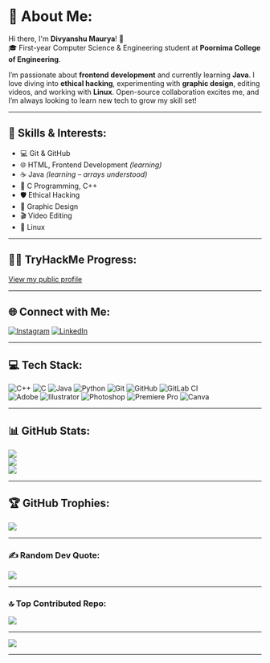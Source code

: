 # 💫 About Me:
Hi there, I'm **Divyanshu Maurya**! 👋  
🎓 First-year Computer Science & Engineering student at **Poornima College of Engineering**.

I’m passionate about **frontend development** and currently learning **Java**. I love diving into **ethical hacking**, experimenting with **graphic design**, editing videos, and working with **Linux**. Open-source collaboration excites me, and I’m always looking to learn new tech to grow my skill set!

---

## 🚀 Skills & Interests:
- 💻 Git & GitHub  
- 🌐 HTML, Frontend Development *(learning)*  
- ☕ Java *(learning – arrays understood)*  
- 🔢 C Programming, C++  
- 🛡 Ethical Hacking  
- 🎨 Graphic Design  
- 🎬 Video Editing  
- 🐧 Linux  

---

## 🏴‍☠️ TryHackMe Progress:
[View my public profile](https://tryhackme.com/p/4136500)

---

## 🌐 Connect with Me:
[![Instagram](https://img.shields.io/badge/Instagram-%23E4405F.svg?logo=Instagram&logoColor=white)](https://www.instagram.com/_divy1436_/)
[![LinkedIn](https://img.shields.io/badge/LinkedIn-%230077B5.svg?logo=linkedin&logoColor=white)](https://www.linkedin.com/in/divyanshu-maurya-b5278b309/)

---

## 💻 Tech Stack:
![C++](https://img.shields.io/badge/c++-%2300599C.svg?style=for-the-badge&logo=c%2B%2B&logoColor=white)
![C](https://img.shields.io/badge/c-%2300599C.svg?style=for-the-badge&logo=c&logoColor=white)
![Java](https://img.shields.io/badge/java-%23ED8B00.svg?style=for-the-badge&logo=openjdk&logoColor=white)
![Python](https://img.shields.io/badge/python-3670A0?style=for-the-badge&logo=python&logoColor=ffdd54)
![Git](https://img.shields.io/badge/git-%23F05033.svg?style=for-the-badge&logo=git&logoColor=white)
![GitHub](https://img.shields.io/badge/github-%23121011.svg?style=for-the-badge&logo=github&logoColor=white)
![GitLab CI](https://img.shields.io/badge/gitlab%20CI-%23181717.svg?style=for-the-badge&logo=gitlab&logoColor=white)  
![Adobe](https://img.shields.io/badge/adobe-%23FF0000.svg?style=for-the-badge&logo=adobe&logoColor=white)
![Illustrator](https://img.shields.io/badge/adobe%20illustrator-%23FF9A00.svg?style=for-the-badge&logo=adobe%20illustrator&logoColor=white)
![Photoshop](https://img.shields.io/badge/adobe%20photoshop-%2331A8FF.svg?style=for-the-badge&logo=adobe%20photoshop&logoColor=white)
![Premiere Pro](https://img.shields.io/badge/Adobe%20Premiere%20Pro-9999FF.svg?style=for-the-badge&logo=Adobe%20Premiere%20Pro&logoColor=white)
![Canva](https://img.shields.io/badge/Canva-%2300C4CC.svg?style=for-the-badge&logo=Canva&logoColor=white)

---

## 📊 GitHub Stats:
![](https://github-readme-stats.vercel.app/api?username=divy1436&theme=dark&hide_border=false&include_all_commits=false&count_private=false)  
![](https://github-readme-streak-stats.herokuapp.com/?user=divy1436&theme=dark&hide_border=false)  
![](https://github-readme-stats.vercel.app/api/top-langs/?username=divy1436&theme=dark&hide_border=false&layout=compact)

---

## 🏆 GitHub Trophies:
![](https://github-profile-trophy.vercel.app/?username=divy1436&theme=radical&no-frame=false&no-bg=true&margin-w=4)

---

### ✍ Random Dev Quote:
![](https://quotes-github-readme.vercel.app/api?type=horizontal&theme=radical)

---

### 🔝 Top Contributed Repo:
![](https://github-contributor-stats.vercel.app/api?username=divy1436&limit=5&theme=dark&combine_all_yearly_contributions=true)

---

[![](https://visitcount.itsvg.in/api?id=divy1436&icon=0&color=0)](https://visitcount.itsvg.in)

---

<!-- Proudly created with ❤️ by Divyanshu Maurya -->
